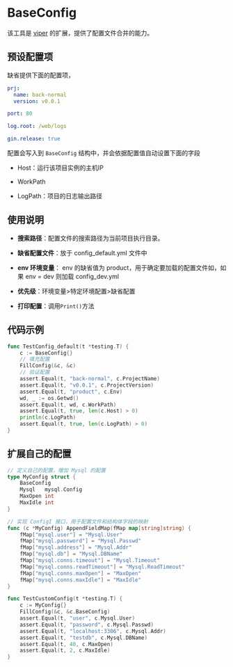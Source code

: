 # BaseConfig

该工具是 [viper](https://github.com/spf13/viper) 的扩展，提供了配置文件合并的能力。

## 预设配置项

缺省提供下面的配置项，

```yml
prj:
  name: back-normal
  version: v0.0.1

port: 80

log.root: /web/logs

gin.release: true
```

配置会写入到 `BaseConfig` 结构中，并会依据配置值自动设置下面的字段

- Host：运行该项目实例的主机IP 

- WorkPath

- LogPath：项目的日志输出路径

## 使用说明

- **搜索路径**：配置文件的搜索路径为当前项目执行目录。

- **缺省配置文件**：放于 config_default.yml 文件中

- **env 环境变量**： env 的缺省值为 product，用于确定要加载的配置文件如，如果 env = dev 则加载 config_dev.yml

- **优先级**：环境变量>特定环境配置>缺省配置

- **打印配置**：调用`Print()`方法

## 代码示例

```go
func TestConfig_default(t *testing.T) {
    c := BaseConfig{}
    // 填充配置
    FillConfig(&c, &c)
    // 验证配置
    assert.Equal(t, "back-normal", c.ProjectName)
    assert.Equal(t, "v0.0.1", c.ProjectVersion)
    assert.Equal(t, "product", c.Env)
    wd, _ := os.Getwd()
    assert.Equal(t, wd, c.WorkPath)
    assert.Equal(t, true, len(c.Host) > 0)
    println(c.LogPath)
    assert.Equal(t, true, len(c.LogPath) > 0)
}
```

## 扩展自己的配置

```go
// 定义自己的配置，增加 Mysql 的配置
type MyConfig struct {
	BaseConfig
	Mysql   mysql.Config
	MaxOpen int
	MaxIdle int
}

// 实现 ConfigI 接口，用于配置文件和结构体字段的映射
func (c *MyConfig) AppendFieldMap(fMap map[string]string) {
	fMap["mysql.user"] = "Mysql.User"
	fMap["mysql.password"] = "Mysql.Passwd"
	fMap["mysql.address"] = "Mysql.Addr"
	fMap["mysql.db"] = "Mysql.DBName"
	fMap["mysql.conns.timeout"] = "Mysql.Timeout"
	fMap["mysql.conns.readTimeout"] = "Mysql.ReadTimeout"
	fMap["mysql.conns.maxOpen"] = "MaxOpen"
	fMap["mysql.conns.maxIdle"] = "MaxIdle"
}

func TestCustomConfig(t *testing.T) {
	c := MyConfig{}
	FillConfig(&c, &c.BaseConfig)
	assert.Equal(t, "user", c.Mysql.User)
	assert.Equal(t, "password", c.Mysql.Passwd)
	assert.Equal(t, "localhost:3306", c.Mysql.Addr)
	assert.Equal(t, "testdb", c.Mysql.DBName)
	assert.Equal(t, 40, c.MaxOpen)
	assert.Equal(t, 2, c.MaxIdle)
}
```


